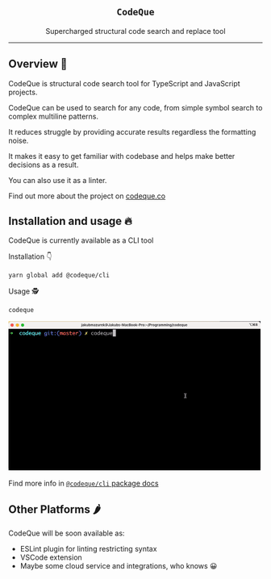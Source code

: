 <h2 align="center">
  <code>CodeQue</code>
</h2>

<p align="center">
  Supercharged structural code search and replace tool
</p>

---

## Overview 📣

CodeQue is structural code search tool for TypeScript and JavaScript projects.

CodeQue can be used to search for any code, from simple symbol search to complex multiline patterns.

It reduces struggle by providing accurate results regardless the formatting noise.

It makes it easy to get familiar with codebase and helps make better decisions as a result.

You can also use it as a linter.

Find out more about the project on [codeque.co](https://codeque.co)

## Installation and usage 🔥

CodeQue is currently available as a CLI tool

Installation 👇

```sh
yarn global add @codeque/cli
```

Usage 🕵️

```sh
codeque
```

<img src="./packages/cli/demo.gif" alt="codeque cli demo" width="500px"/>

Find more info in [`@codeque/cli` package docs](./packages/cli/README.md)


## Other Platforms 🌶️

CodeQue will be soon available as:
- ESLint plugin for linting restricting syntax
- VSCode extension
- Maybe some cloud service and integrations, who knows 😀
